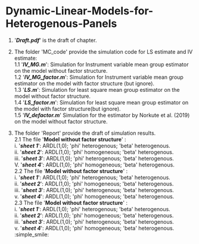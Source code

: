 # Dynamic-Linear-Models-for-Heterogenous-Panels  
1. '***Draft.pdf***' is the draft of chapter.  
2. The folder 'MC_code' provide the simulation code for LS estimate and IV estimate:  
   1.1 '***IV_MG.m***': Simulation for Instrument variable mean group estimator on the model without factor structure.  
   1.2 '***IV_MG_factor.m***': Simulation for Instrument variable mean group estimator on the model with factor structure (but ignore).  
   1.3 '***LS.m***': Simulation for least square mean group estimator on the model without factor structure.  
   1.4 '***LS_factor.m***': Simulation for least square mean group estimator on the model with factor structure(but ignore).  
   1.5 '***IV_defactor.m***' Simulation for the estimator by Norkute et al. (2019) on the model without factor structure.  
  
  
3. The folder 'Report' provide the draft of simulation results.   
   2.1 The file  '__Model  without factor structure__' :  
        i. '***sheet 1***': ARDL(1,0); 'phi' heterogenous; 'beta' heterogenous.  
        ii. '***sheet 2***': ARDL(1,0); 'phi' homogeneous; 'beta' heterogenous.  
        iii. '***sheet 3***': ARDL(1,0); 'phi' heterogenous; 'beta' heterogenous.  
        V. '***sheet 4***': ARDL(1,0); 'phi' homogeneous; 'beta' heterogenous.  
  2.2 The file  '__Model  without factor structure__' :  
       i. '***sheet 1***': ARDL(1,0); 'phi' heterogenous; 'beta' heterogenous.  
       ii. '***sheet 2***': ARDL(1,0); 'phi' homogeneous; 'beta' heterogenous.  
       iii. '***sheet 3***': ARDL(1,0); 'phi' heterogenous; 'beta' heterogenous.  
       v. '***sheet 4***': ARDL(1,0); 'phi' homogeneous; 'beta' heterogenous.  
  2.3 The file  '__Model  without factor structure__' :  
       i. '***sheet 1***': ARDL(1,0); 'phi' heterogenous; 'beta' heterogenous.  
       ii. '***sheet 2***': ARDL(1,0); 'phi' homogeneous; 'beta' heterogenous.  
       iii. '***sheet 3***': ARDL(1,0); 'phi' heterogenous; 'beta' heterogenous.  
       v. '***sheet 4***': ARDL(1,0); 'phi' homogeneous; 'beta' heterogenous.  
 :simple_smile:
